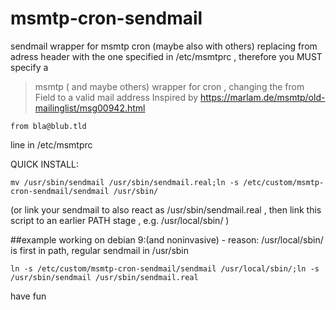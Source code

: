 # msmtp-cron-sendmail
  sendmail wrapper for msmtp cron (maybe also with others) replacing from adress header with the one specified in /etc/msmtprc ,  therefore you MUST specify a

> msmtp ( and maybe others) wrapper for cron ,
> changing the from Field to a valid mail address
> Inspired by https://marlam.de/msmtp/old-mailinglist/msg00942.html

`from bla@blub.tld `

line in /etc/msmtprc


QUICK INSTALL:
```
mv /usr/sbin/sendmail /usr/sbin/sendmail.real;ln -s /etc/custom/msmtp-cron-sendmail/sendmail /usr/sbin/
```


(or link your sendmail to also react as /usr/sbin/sendmail.real , then link this script to an earlier PATH stage , e.g. /usr/local/sbin/ )


##example working on debian 9:(and noninvasive) - reason: /usr/local/sbin/ is first in path, regular sendmail in /usr/sbin

```
ln -s /etc/custom/msmtp-cron-sendmail/sendmail /usr/local/sbin/;ln -s /usr/sbin/sendmail /usr/sbin/sendmail.real
```

have fun
